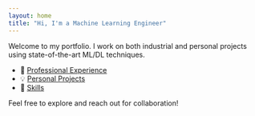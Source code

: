 ```yaml
---
layout: home
title: "Hi, I'm a Machine Learning Engineer"
---
```


Welcome to my portfolio. I work on both industrial and personal projects using state-of-the-art ML/DL techniques.

- 🔧 [Professional Experience](./professional/)
- 💡 [Personal Projects](./personal/)
- 📜 [Skills](./skills)

Feel free to explore and reach out for collaboration!
